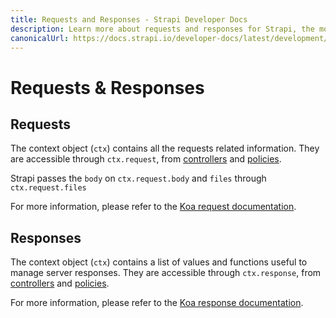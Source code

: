 ```yaml
---
title: Requests and Responses - Strapi Developer Docs 
description: Learn more about requests and responses for Strapi, the most popular headless CMS.
canonicalUrl: https://docs.strapi.io/developer-docs/latest/development/backend-customization/requests-responses.html
---
```


# Requests & Responses

## Requests

The context object (`ctx`) contains all the requests related information. They are accessible through `ctx.request`, from [controllers](/developer-docs/latest/development/backend-customization/controllers.md) and [policies](/developer-docs/latest/development/backend-customization/policies.md).

Strapi passes the `body` on `ctx.request.body` and `files` through `ctx.request.files`

For more information, please refer to the [Koa request documentation](http://koajs.com/#request).

## Responses

The context object (`ctx`) contains a list of values and functions useful to manage server responses. They are accessible through `ctx.response`, from [controllers](/developer-docs/latest/development/backend-customization/controllers.md) and [policies](/developer-docs/latest/development/backend-customization/policies.md).

For more information, please refer to the [Koa response documentation](http://koajs.com/#response).
